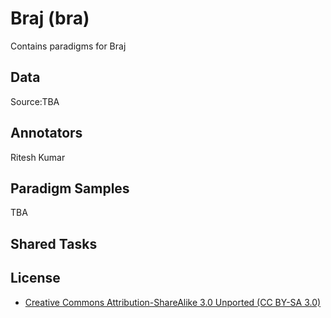 # Braj (bra)

Contains paradigms for Braj

## Data

Source:TBA

## Annotators
Ritesh Kumar

## Paradigm Samples
TBA

## Shared Tasks


## License
- [Creative Commons Attribution-ShareAlike 3.0 Unported (CC BY-SA 3.0)](https://creativecommons.org/licenses/by-sa/3.0/)
